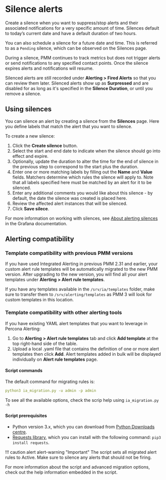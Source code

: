 # Silence alerts

Create a silence when you want to suppress/stop alerts and their associated notifications for a very specific amount of time. 
Silences default to today’s current date and have a default duration of two hours. 

You can also schedule a silence for a future date and time. This is referred to as a `Pending` silence, which can be observed on the Silences page.

During a silence, PMM continues to track metrics but does not trigger alerts or send notifications to any specified contact points. Once the silence expires alerts and notifications will resume.

Silenced alerts are still recorded under **Alerting > Fired Alerts** so that you can review them later. Silenced alerts show up as **Surpressed** and are disabled for as long as it's specified in the **Silence Duration**, or until you remove a silence.

## Using silences

You can silence an alert by creating a silence from the **Silences** page.  Here you define labels that match the alert that you want to silence.

To create a new silence:

1. Click the **Create silence** button.
2. Select the start and end date to indicate when the silence should go into effect and expire.
3. Optionally, update the duration to alter the time for the end of silence in the previous step to correspond to the start plus the duration.
4. Enter one or more matching labels by filling out the **Name** and **Value** fields. Matchers determine which rules the silence will apply to. Note that all labels specified here must be matched by an alert for it to be silenced.
5. Enter any additional comments you would like about this silence - by default, the date the silence was created is placed here.
6. Review the affected alert instances that will be silenced.
7. Click **Save silece**.

For more information on working with silences, see [About alerting silences](https://grafana.com/docs/grafana/latest/alerting/manage-notifications/create-silence/) in the Grafana documentation.

## Alerting compatibility

### Template compatibility with previous PMM versions

If you have used Integrated Alerting in previous PMM 2.31 and earlier, your custom alert rule templates will be automatically migrated to the new PMM version. After upgrading to the new version, you will find all your alert templates under **Alerting > Alert rule templates**.

If you have any templates available in the  `/srv/ia/templates` folder, make sure to transfer them to `/srv/alerting/templates` as PMM 3 will look for custom templates in this location.

### Template compatibility with other alerting tools

If you have existing YAML alert templates that you want to leverage in Percona Alerting:

1. Go to **Alerting > Alert rule templates** tab and click **Add template** at the top right-hand side of the table.
2. Upload a local .yaml file that contains the definition of one or more alert templates then click **Add**. Alert templates added in bulk will be displayed individually on **Alert rule templates** page.

#### Script commands

The default command for migrating rules is:
```yaml 
python3 ia_migration.py -u admin -p admin
```
To see all the available options, check the scrip help using `ia_migration.py -h`

#### Script prerequisites

- Python version 3.x, which you can download from [Python Downloads centre](https://www.python.org/downloads/).
- [Requests library](https://requests.readthedocs.io/en/latest/user/install/#install), which you can install with the following command: ```pip3 install requests```.

!!! caution alert alert-warning "Important"
    The script sets all migrated alert rules to Active. Make sure to silence any alerts that should not be firing.

For more information about the script and advanced migration options, check out the help information embedded in the script.